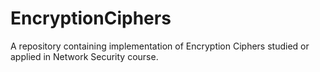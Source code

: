 # EncryptionCiphers
A repository containing implementation of Encryption Ciphers studied or applied in Network Security course.
